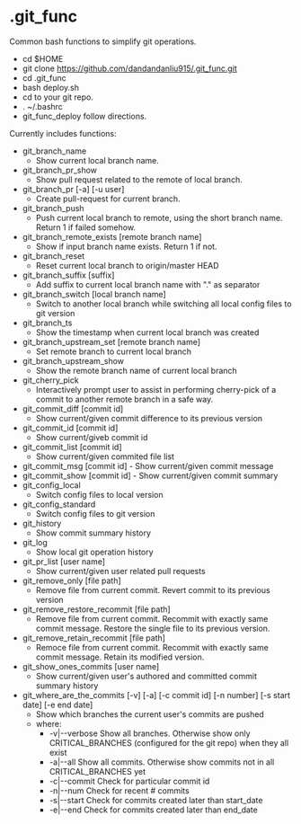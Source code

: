 # .git_func
Common bash functions to simplify git operations.
- cd $HOME
- git clone https://github.com/dandandanliu915/.git_func.git
- cd .git_func
- bash deploy.sh
- cd to your git repo. 
- . ~/.bashrc
- git_func_deploy follow directions.


Currently includes functions: 
- git_branch_name 
	- Show current local branch name.
- git_branch_pr_show
	- Show pull request related to the remote of local branch.
- git_branch_pr [-a] [-u user]
	- Create pull-request for current branch.
- git_branch_push 
	- Push current local branch to remote, using the short branch name. Return 1 if failed somehow.
- git_branch_remote_exists [remote branch name] 
	- Show if input branch name exists. Return 1 if not.
- git_branch_reset
	- Reset current local branch to origin/master HEAD
- git_branch_suffix [suffix]
	- Add suffix to current local branch name with "." as separator
- git_branch_switch [local branch name]
	- Switch to another local branch while switching all local config files to git version
- git_branch_ts
	- Show the timestamp when current local branch was created
- git_branch_upstream_set [remote branch name]
	- Set remote branch to current local branch 
- git_branch_upstream_show
	- Show the remote branch name of current local branch
- git_cherry_pick
	- Interactively prompt user to assist in performing cherry-pick of a commit to another remote branch in a safe way.
- git_commit_diff [commit id]
	- Show current/given commit difference to its previous version
- git_commit_id [commit id]
	- Show current/giveb commit id
- git_commit_list [commit id]
	- Show current/given commited file list
- git_commit_msg [commit id]
        - Show current/given commit message
- git_commit_show [commit id]
        - Show current/given commit summary
- git_config_local
	- Switch config files to local version
- git_config_standard
	- Switch config files to git version
- git_history
	- Show commit summary history
- git_log
	- Show local git operation history
- git_pr_list [user name]
	- Show current/given user related pull requests
- git_remove_only [file path]
	- Remove file from current commit. Revert commit to its previous version
- git_remove_restore_recommit [file path]
	- Remove file from current commit. Recommit with exactly same commit message. Restore the single file to its previous version.
- git_remove_retain_recommit [file path]
	- Remoce file from current commit. Recommit with exactly same commit message. Retain its modified version.
- git_show_ones_commits [user name]
	- Show current/given user's authored and committed commit summary history
- git_where_are_the_commits [-v] [-a] [-c commit id] [-n number] [-s start date] [-e end date]
	- Show which branches the current user's commits are pushed
	- where:
		- -v|--verbose 	Show all branches. Otherwise show only CRITICAL_BRANCHES (configured for the git repo) when they all exist
		- -a|--all	Show all commits. Otherwise show commits not in all CRITICAL_BRANCHES yet
		- -c|--commit	Check for particular commit id
		- -n|--num	Check for recent # commits
		- -s|--start	Check for commits created later than start_date
		- -e|--end	Check for commits created later than end_date
